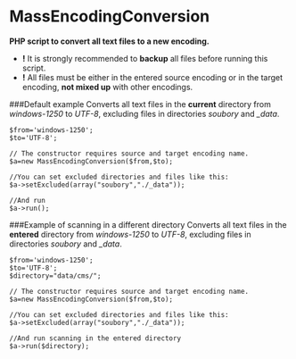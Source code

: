 MassEncodingConversion
======================

**PHP script to convert all text files to a new encoding.**

* **!** It is strongly recommended to **backup** all files before running this script.
* **!** All files must be either in the entered source encoding or in the target encoding, **not mixed up** with other encodings.  

###Default example
Converts all text files in the **current** directory from *windows-1250* 
to *UTF-8*, excluding files in directories *soubory* and *_data*. 
```
$from='windows-1250';
$to='UTF-8';

// The constructor requires source and target encoding name. 
$a=new MassEncodingConversion($from,$to); 

//You can set excluded directories and files like this:
$a->setExcluded(array("soubory","./_data")); 

//And run
$a->run();
```

###Example of scanning in a different directory
Converts all text files in the **entered** directory from *windows-1250* 
to *UTF-8*, excluding files in directories *soubory* and *_data*. 
```
$from='windows-1250';
$to='UTF-8';
$directory="data/cms/";

// The constructor requires source and target encoding name.
$a=new MassEncodingConversion($from,$to); 

//You can set excluded directories and files like this:
$a->setExcluded(array("soubory","./_data")); 

//And run scanning in the entered directory
$a->run($directory);
```
